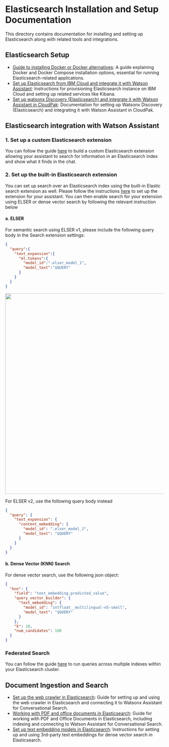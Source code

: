 # Elasticsearch Installation and Setup Documentation

This directory contains documentation for installing and setting up Elasticsearch along with related tools and integrations.

## Elasticsearch Setup
- [Guide to installing Docker or Docker alternatives](how_to_install_docker.md): A guide explaining Docker and Docker Compose installation options, essential for running Elasticsearch-related applications.
- [Set up Elasticsearch from IBM Cloud and integrate it with Watson Assistant](ICD_Elasticsearch_install_and_setup.md): Instructions for provisioning Elasticsearch instance on IBM Cloud and setting up related services like Kibana.
- [Set up watsonx Discovery (Elasticsearch) and integrate it with Watson Assistant in CloudPak](watsonx_discovery_install_and_setup.md): Documentation for setting up Watsonx Discovery (Elasticsearch) and integrating it with Watson Assistant in CloudPak.

## Elasticsearch integration with Watson Assistant
### 1. Set up a custom Elasticsearch extension
You can follow the guide [here](../../starter-kits/elasticsearch/README.md) to build a custom Elasticsearch extension allowing your assistant to search for information in an Elasticsearch index and show what it finds in the chat.
### 2. Set up the built-in Elasticsearch extension
You can set up search over an Elasticsearch index using the built-in Elastic search extension as well. Please follow the instructions [here](https://cloud.ibm.com/docs/watson-assistant?topic=watson-assistant-search-elasticsearch-add) to set up the extension for your assistant. You can then enable search for your extension using ELSER or dense vector search by following the relevant instruction below 

#### a. ELSER
For semantic search using ELSER v1, please include the following query body in the Search extension settings:

```json
{
  "query":{
    "text_expansion":{
      "ml.tokens":{
        "model_id":".elser_model_1",
        "model_text":"$QUERY"
      }
    }
  }
}
```

<img src="assets/query_body_for_elasticsearch.png" width="547" height="638" />

For ELSER v2, use the following query body instead
```json
{
  "query": {
    "text_expansion": {
      "content_embedding": {
        "model_id": ".elser_model_2",
        "model_text": "$QUERY"
      }
    }
  }
}
```

#### b. Dense Vector (KNN) Search
For dense vector search, use the following json object:
```json
{
  "knn": {
    "field": "text_embedding.predicted_value",
    "query_vector_builder": {
      "text_embedding": {
        "model_id": "intfloat__multilingual-e5-small",
        "model_text": "$QUERY"
      }
    },
    "k": 10,
    "num_candidates": 100
  }
}
```

### Federated Search
You can follow the guide [here](federated_search.md) to run queries across multiple indexes within your Elasticsearch cluster.

## Document Ingestion and Search
- [Set up the web crawler in Elasticsearch](how_to_use_web_crawler_in_elasticsearch.md): Guide for setting up and using the web crawler in Elasticsearch and connecting it to Watsonx Assistant for Conversational Search.
- [Working with PDF and office documents in Elasticsearch](how_to_index_pdf_and_office_documents_elasticsearch.md): Guide for working with PDF and Office Documents in Elasticsearch, including indexing and connecting to Watson Assistant for Conversational Search.
- [Set up text embedding models in Elasticsearch](text_embedding_deploy_and_use.md): Instructions for setting up and using 3rd-party text embeddings for dense vector search in Elasticsearch.
